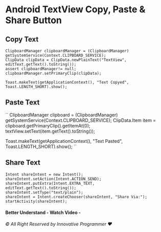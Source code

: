 # Android TextView Copy, Paste & Share Button


## Copy Text

```
ClipboardManager clipboardManager = (ClipboardManager) getSystemService(Context.CLIPBOARD_SERVICE);
ClipData clipData = ClipData.newPlainText("TextView", editText.getText().toString());
assert clipboardManager!= null;
clipboardManager.setPrimaryClip(clipData);

Toast.makeText(getApplicationContext(), "Text Copyed", Toast.LENGTH_SHORT).show();
```

## Paste Text

``
ClipboardManager clipboard = (ClipboardManager) getSystemService(Context.CLIPBOARD_SERVICE);
ClipData.Item item = clipboard.getPrimaryClip().getItemAt(0);
textView.setText(item.getText().toString());

Toast.makeText(getApplicationContext(), "Text Pasted", Toast.LENGTH_SHORT).show();
``

## Share Text

```
Intent shareIntent = new Intent();
shareIntent.setAction(Intent.ACTION_SEND);
shareIntent.putExtra(Intent.EXTRA_TEXT, editText.getText().toString());
shareIntent.setType("text/plain");
shareIntent = Intent.createChooser(shareIntent, "Share Via:");
startActivity(shareIntent);
```


#### Better Understand - Watch Video - 

_© All Right Reserved by Innovative Programmer ❤️_

